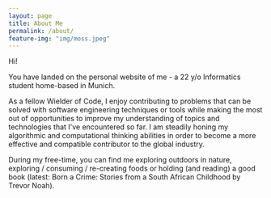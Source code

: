 ```yaml
---
layout: page
title: About Me
permalink: /about/
feature-img: "img/moss.jpeg"
---
```


Hi! 

You have landed on the personal website of me - a 22 y/o Informatics student home-based in Munich. 

As a fellow Wielder of Code, I enjoy contributing to problems that can be solved with software engineering techniques or tools while making the most out of opportunities to improve my understanding of topics and technologies that I've encountered so far. I am steadily honing my algorithmic and computational thinking abilities in order to become a more effective and compatible contributor to the global industry.

During my free-time, you can find me exploring outdoors in nature, exploring / consuming / re-creating foods or holding (and reading) a good book (latest: Born a Crime: Stories from a South African Childhood by Trevor Noah). 